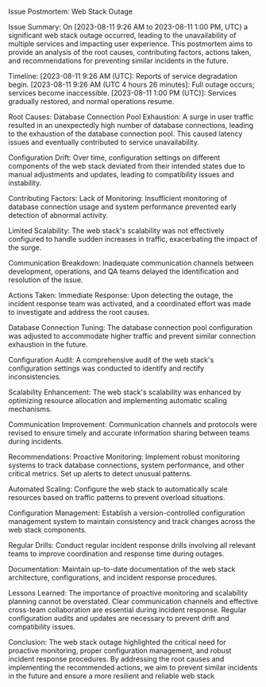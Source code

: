 Issue Postmortem: Web Stack Outage

Issue Summary:
On [2023-08-11 9:26 AM to 2023-08-11 1:00 PM, UTC) a significant web stack outage occurred, leading to the unavailability of multiple services and impacting user experience. This postmortem aims to provide an analysis of the root causes, contributing factors, actions taken, and recommendations for preventing similar incidents in the future.

Timeline: 
[2023-08-11 9:26 AM (UTC]: Reports of service degradation begin. 
[2023-08-11 9:26 AM (UTC 4 hours 26 minutes]: Full outage occurs; services become inaccessible. 
[2023-08-11 1:00 PM (UTC)]: Services gradually restored, and normal operations resume.

Root Causes: Database Connection Pool Exhaustion: A surge in user traffic resulted in an unexpectedly high number of database connections, leading to the exhaustion of the database connection pool. This caused latency issues and eventually contributed to service unavailability.

Configuration Drift: Over time, configuration settings on different components of the web stack deviated from their intended states due to manual adjustments and updates, leading to compatibility issues and instability.

Contributing Factors: Lack of Monitoring: Insufficient monitoring of database connection usage and system performance prevented early detection of abnormal activity.

Limited Scalability: The web stack's scalability was not effectively configured to handle sudden increases in traffic, exacerbating the impact of the surge.

Communication Breakdown: Inadequate communication channels between development, operations, and QA teams delayed the identification and resolution of the issue.

Actions Taken: Immediate Response: Upon detecting the outage, the incident response team was activated, and a coordinated effort was made to investigate and address the root causes.

Database Connection Tuning: The database connection pool configuration was adjusted to accommodate higher traffic and prevent similar connection exhaustion in the future.

Configuration Audit: A comprehensive audit of the web stack's configuration settings was conducted to identify and rectify inconsistencies.

Scalability Enhancement: The web stack's scalability was enhanced by optimizing resource allocation and implementing automatic scaling mechanisms.

Communication Improvement: Communication channels and protocols were revised to ensure timely and accurate information sharing between teams during incidents.

Recommendations: Proactive Monitoring: Implement robust monitoring systems to track database connections, system performance, and other critical metrics. Set up alerts to detect unusual patterns.

Automated Scaling: Configure the web stack to automatically scale resources based on traffic patterns to prevent overload situations.

Configuration Management: Establish a version-controlled configuration management system to maintain consistency and track changes across the web stack components.

Regular Drills: Conduct regular incident response drills involving all relevant teams to improve coordination and response time during outages.

Documentation: Maintain up-to-date documentation of the web stack architecture, configurations, and incident response procedures.

Lessons Learned: The importance of proactive monitoring and scalability planning cannot be overstated. Clear communication channels and effective cross-team collaboration are essential during incident response. Regular configuration audits and updates are necessary to prevent drift and compatibility issues.

Conclusion: The web stack outage highlighted the critical need for proactive monitoring, proper configuration management, and robust incident response procedures. By addressing the root causes and implementing the recommended actions, we aim to prevent similar incidents in the future and ensure a more resilient and reliable web stack
